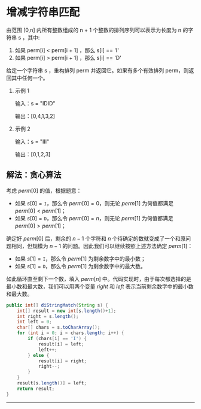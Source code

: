 # 增减字符串匹配

由范围 [0,n] 内所有整数组成的 n + 1 个整数的排列序列可以表示为长度为 n 的字符串 s ，其中:

1. 如果 perm[i] < perm[i + 1] ，那么 s[i] == 'I' 
2. 如果 perm[i] > perm[i + 1] ，那么 s[i] == 'D' 

给定一个字符串 s ，重构排列 perm 并返回它。如果有多个有效排列 perm，则返回其中任何一个。

1. 示例 1

   输入：s = "IDID"

   输出：[0,4,1,3,2]

2. 示例 2

   输入：s = "III"

   输出：[0,1,2,3]



## 解法：贪心算法

考虑 $\textit{perm}[0]$ 的值，根据题意：

- 如果 $s[0]=\texttt{I}$，那么令 $\textit{perm}[0]=0$，则无论 $\textit{perm}[1]$ 为何值都满足 $\textit{perm}[0] < \textit{perm}[1]$；
- 如果 $s[0]=\texttt{D}$，那么令 $\textit{perm}[0]=n$，则无论 $\textit{perm}[1]$ 为何值都满足 $\textit{perm}[0] > \textit{perm}[1]$；

确定好 $\textit{perm}[0]$ 后，剩余的 $n-1$ 个字符和 $n$ 个待确定的数就变成了一个和原问题相同，但规模为 $n−1$ 的问题。因此我们可以继续按照上述方法确定 $\textit{perm}[1]$：

- 如果 $s[1]=\texttt{I}$，那么令 $\textit{perm}[1]$ 为剩余数字中的最小数；
- 如果 $s[1]=\texttt{D}$，那么令 $\textit{perm}[1]$ 为剩余数字中的最大数。

如此循环直至剩下一个数，填入 $\textit{perm}[n]$ 中。代码实现时，由于每次都选择的是最小数和最大数，我们可以用两个变量 $\textit{right}$ 和 $\textit{left}$ 表示当前剩余数字中的最小数和最大数。

```java
public int[] diStringMatch(String s) {
    int[] result = new int[s.length()+1];
    int right = s.length();
    int left = 0;
    char[] chars = s.toCharArray();
    for (int i = 0; i < chars.length; i++) {
        if (chars[i] == 'I') {
            result[i] = left;
            left++;
        } else {
            result[i] = right;
            right--;
        }
    }
    result[s.length()] = left;
    return result;
}

```

---

